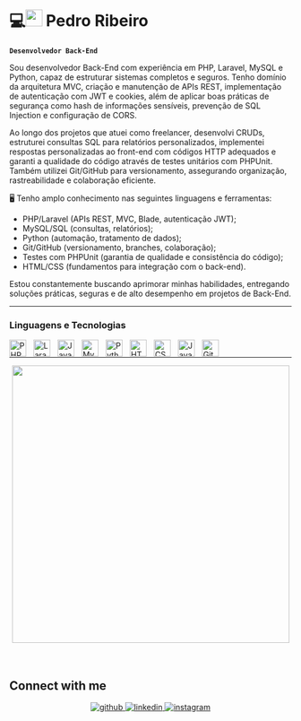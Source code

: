 # 💻<img width='30px' src="https://cdn.jsdelivr.net/gh/devicons/devicon@latest/icons/azuresqldatabase/azuresqldatabase-original.svg" /> Pedro Ribeiro
  
**`Desenvolvedor Back-End`**

Sou desenvolvedor Back-End com experiência em PHP, Laravel, MySQL e Python, capaz de estruturar sistemas completos e seguros. Tenho domínio da arquitetura MVC, criação e manutenção de APIs REST, implementação de autenticação com JWT e cookies, além de aplicar boas práticas de segurança como hash de informações sensíveis, prevenção de SQL Injection e configuração de CORS.

Ao longo dos projetos que atuei como freelancer, desenvolvi CRUDs, estruturei consultas SQL para relatórios personalizados, implementei respostas personalizadas ao front-end com códigos HTTP adequados e garanti a qualidade do código através de testes unitários com PHPUnit. Também utilizei Git/GitHub para versionamento, assegurando organização, rastreabilidade e colaboração eficiente.

🖥 Tenho amplo conhecimento nas seguintes linguagens e ferramentas:
- PHP/Laravel (APIs REST, MVC, Blade, autenticação JWT);
- MySQL/SQL (consultas, relatórios);
- Python (automação, tratamento de dados);
- Git/GitHub (versionamento, branches, colaboração);
- Testes com PHPUnit (garantia de qualidade e consistência do código);
- HTML/CSS (fundamentos para integração com o back-end).

Estou constantemente buscando aprimorar minhas habilidades, entregando soluções práticas, seguras e de alto desempenho em projetos de Back-End.
  
---

### Linguagens e Tecnologias

<img 
    align="left" 
    alt="PHP"
    title="PHP" 
    width="30px" 
    style="padding-right: 10px;" 
    src="https://cdn.jsdelivr.net/gh/devicons/devicon@latest/icons/php/php-original.svg" 
/>
<img 
    align="left" 
    alt="Laravel"
    title="Laravel" 
    width="30px" 
    style="padding-right: 10px;" 
    src="https://cdn.jsdelivr.net/gh/devicons/devicon@latest/icons/laravel/laravel-original.svg" 
/>
<img 
    align="left" 
    alt="Java"
    title="Java" 
    width="30px" 
    style="padding-right: 10px;" 
    src="https://cdn.jsdelivr.net/gh/devicons/devicon@latest/icons/java/java-original.svg" 
/>
<img 
    align="left" 
    alt="MySQL"
    title="MySQL" 
    width="30px" 
    style="padding-right: 10px;" 
    src="https://cdn.jsdelivr.net/gh/devicons/devicon@latest/icons/mysql/mysql-original.svg" 
/>
<img 
    align="left" 
    alt="Python"
    title="Python" 
    width="30px" 
    style="padding-right: 10px;" 
    src="https://cdn.jsdelivr.net/gh/devicons/devicon@latest/icons/python/python-original.svg" 
/>
<img 
    align="left" 
    alt="HTML"
    title="HTML" 
    width="30px" 
    style="padding-right: 10px;" 
    src="https://cdn.jsdelivr.net/gh/devicons/devicon@latest/icons/html5/html5-original.svg" 
/>
<img 
    align="left" 
    alt="CSS"
    title="CSS" 
    width="30px" 
    style="padding-right: 10px;" 
    src="https://cdn.jsdelivr.net/gh/devicons/devicon@latest/icons/css3/css3-original.svg" 
/>
<img 
    align="left" 
    alt="JavaScript"
    title="JavaScript" 
    width="30px" 
    style="padding-right: 10px;" 
    src="https://cdn.jsdelivr.net/gh/devicons/devicon@latest/icons/javascript/javascript-original.svg" 
/>
<img 
    align="left" 
    alt="Git"
    title="Git" 
    width="30px" 
    style="padding-right: 10px;" 
    src="https://cdn.jsdelivr.net/gh/devicons/devicon@latest/icons/git/git-original.svg" 
/>

</br>

---

<div align="center"><img src="https://github-readme-stats.vercel.app/api/top-langs/?username=Pedro-R1beiro&theme=dracula&show_icons=true&hide_border=true&layout=compact" align="center" width="495"/></div>  

<br/>  

<br />

## Connect with me  
<div align="center">
<a href="https://github.com/https://github.com/Pedro-R1beiro" target="_blank">
<img src=https://img.shields.io/badge/github-%2324292e.svg?&style=for-the-badge&logo=github&logoColor=white alt=github style="margin-bottom: 5px;" />
</a>
<a href="https://www.linkedin.com/in/pedro-r1beir0" target="_blank">
<img src=https://img.shields.io/badge/linkedin-%231E77B5.svg?&style=for-the-badge&logo=linkedin&logoColor=white alt=linkedin style="margin-bottom: 5px;" />
</a>
<a href="https://instagram.com/https://www.instagram.com/pedro_r1be1ro/" target="_blank">
<img src=https://img.shields.io/badge/instagram-%23000000.svg?&style=for-the-badge&logo=instagram&logoColor=white alt=instagram style="margin-bottom: 5px;" />
</a>  
</div>  
